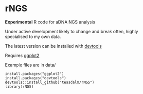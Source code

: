 rNGS
====

**Experimental** R code for aDNA NGS analysis

Under active development likely to change and break often, highly specialised to my own data.

The latest version can be installed with [devtools](http://www.rstudio.com/products/rpackages/devtools/)

Requires [ggplot2](http://ggplot2.org/)

Example files are in data/

```{R}
install.packages("ggplot2")
install.packages("devtools")
devtools::install_github("teasdalm/rNGS")
library(rNGS)
```
